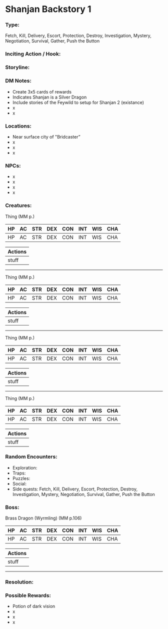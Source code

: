 # Shanjan Backstory 1

### Type:
Fetch, Kill, Delivery, Escort, Protection, Destroy, Investigation, Mystery, Negotiation, Survival, Gather, Push the Button


### Inciting Action / Hook: 


### Storyline: 


### DM Notes:
- Create 3x5 cards of rewards
- Indicates Shanjan is a Silver Dragon
- Include stories of the Feywild to setup for Shanjan 2 (existance)
- x
- x


### Locations:
- Near surface city of "Bridcaster”
- x
- x
- x


### NPCs:
- x
- x
- x
- x


### Creatures:

Thing (MM p.)

|HP |AC |STR|DEX|CON|INT|WIS|CHA|
|---|---|---|---|---|---|---|---|
|HP |AC |STR|DEX|CON|INT|WIS|CHA|

|Actions|
|---|
|stuff|
---
Thing (MM p.)

|HP |AC |STR|DEX|CON|INT|WIS|CHA|
|---|---|---|---|---|---|---|---|
|HP |AC |STR|DEX|CON|INT|WIS|CHA|

|Actions|
|---|
|stuff|
---
Thing (MM p.)

|HP |AC |STR|DEX|CON|INT|WIS|CHA|
|---|---|---|---|---|---|---|---|
|HP |AC |STR|DEX|CON|INT|WIS|CHA|

|Actions|
|---|
|stuff|
---
Thing (MM p.)

|HP |AC |STR|DEX|CON|INT|WIS|CHA|
|---|---|---|---|---|---|---|---|
|HP |AC |STR|DEX|CON|INT|WIS|CHA|

|Actions|
|---|
|stuff|


### Random Encounters:
- Exploration:
- Traps:
- Puzzles:
- Social:
- Side quests: Fetch, Kill, Delivery, Escort, Protection, Destroy, Investigation, Mystery, Negotiation, Survival, Gather, Push the Button


### Boss:

Brass Dragon (Wyrmling) (MM p.106)

|HP |AC |STR|DEX|CON|INT|WIS|CHA|
|---|---|---|---|---|---|---|---|
|HP |AC |STR|DEX|CON|INT|WIS|CHA|

|Actions|
|---|
|stuff|
---


### Resolution: 


### Possible Rewards:
- Potion of dark vision
- x
- x
- x
